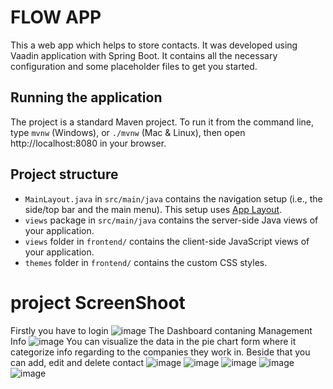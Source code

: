 # FLOW APP

This a web app which helps to store contacts. It was developed using Vaadin application with Spring Boot.
It contains all the necessary configuration and some placeholder files to get you started.

## Running the application

The project is a standard Maven project. To run it from the command line,
type `mvnw` (Windows), or `./mvnw` (Mac & Linux), then open
http://localhost:8080 in your browser.

## Project structure

- `MainLayout.java` in `src/main/java` contains the navigation setup (i.e., the
  side/top bar and the main menu). This setup uses
  [App Layout](https://vaadin.com/components/vaadin-app-layout).
- `views` package in `src/main/java` contains the server-side Java views of your application.
- `views` folder in `frontend/` contains the client-side JavaScript views of your application.
- `themes` folder in `frontend/` contains the custom CSS styles.
# project ScreenShoot
Firstly you have to login
![image](https://user-images.githubusercontent.com/74615179/151060127-0240b9de-a3e1-418a-9466-34e474eaf3d9.png)
The Dashboard contaning Management Info
![image](https://user-images.githubusercontent.com/74615179/151060143-3882d65a-5c85-408e-bae7-7f03b06cdbd6.png)
You can visualize the data in the pie chart form where it categorize info regarding to the companies they work in.
Beside that you can add, edit and delete contact
![image](https://user-images.githubusercontent.com/74615179/151060164-796ec584-171a-4219-901e-e8d76709f05c.png)
![image](https://user-images.githubusercontent.com/74615179/151060177-ad69ba47-2afa-4482-b539-424a2cd7fa09.png)
![image](https://user-images.githubusercontent.com/74615179/151060190-de062eff-3c18-49df-9415-d439bb02188c.png)
![image](https://user-images.githubusercontent.com/74615179/151060268-7f650c68-13ba-4332-a89f-47775b52110e.png)
![image](https://user-images.githubusercontent.com/74615179/151060212-06e8f2df-ece1-4305-954e-fa08819b6556.png)

